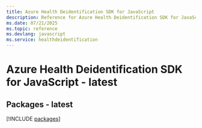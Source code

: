 ```yaml
---
title: Azure Health Deidentification SDK for JavaScript
description: Reference for Azure Health Deidentification SDK for JavaScript
ms.date: 07/21/2025
ms.topic: reference
ms.devlang: javascript
ms.service: healthdeidentification
---
```

# Azure Health Deidentification SDK for JavaScript - latest
## Packages - latest
[!INCLUDE [packages](health-deidentification-index.md)]